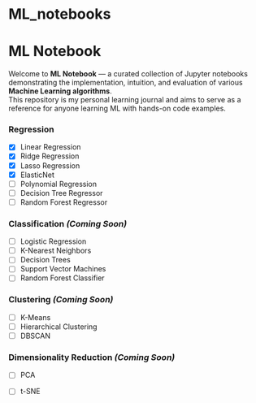 # ML_notebooks


# ML Notebook

Welcome to **ML Notebook** — a curated collection of Jupyter notebooks demonstrating the implementation, intuition, and evaluation of various **Machine Learning algorithms**.  
This repository is my personal learning journal and aims to serve as a reference for anyone learning ML with hands-on code examples.


### Regression
- [x] Linear Regression  
- [x] Ridge Regression  
- [x] Lasso Regression  
- [x] ElasticNet  
- [ ] Polynomial Regression  
- [ ] Decision Tree Regressor  
- [ ] Random Forest Regressor  

### Classification *(Coming Soon)*
- [ ] Logistic Regression  
- [ ] K-Nearest Neighbors  
- [ ] Decision Trees  
- [ ] Support Vector Machines  
- [ ] Random Forest Classifier  

### Clustering *(Coming Soon)*
- [ ] K-Means  
- [ ] Hierarchical Clustering  
- [ ] DBSCAN  

### Dimensionality Reduction *(Coming Soon)*
- [ ] PCA  
- [ ] t-SNE  


